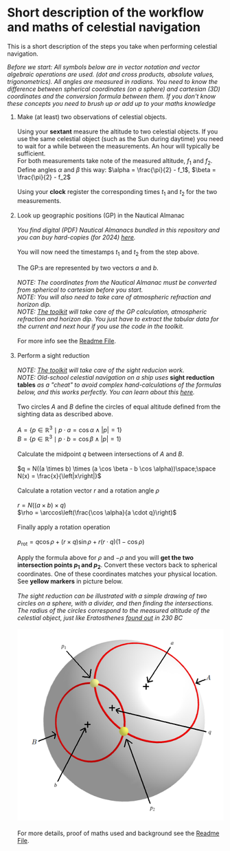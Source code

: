 <!---
    © August Linnman, 2024, email: august@linnman.net
    MIT License (see LICENSE file)
-->

# Short description of the workflow and maths of celestial navigation

This is a short description of the steps you take when performing
celestial navigation.

*Before we start: All symbols below are in vector notation
and vector algebraic operations are used. (dot and cross products, absolute values, trigonometrics).
All angles are measured in radians. 
You need to know the difference between spherical coordinates (on a sphere)
and cartesian (3D) coordinates and the conversion formula between them. 
If you don't know these concepts you need to brush up or add up to your maths knowledge*

1. Make (at least) two observations of celestial objects.
<br><br>Using your **sextant** measure the altitude to two celestial objects.
If you use the same celestial object (such as the Sun during daytime)
you need to wait for a while between the measurements.
An hour will typically be sufficient. 
<br>For both measurements take note of the measured altitude, $f_1$ and $f_2$.
<br>Define angles $\alpha$ and $\beta$ this way:
$\alpha = \frac{\pi}{2} - f_1$, $\beta = \frac{\pi}{2} - f_2$
<br><br>Using your **clock** register the corresponding times $t_1$ and $t_2$ 
for the two measurements.<br><br>
1. Look up geographic positions (GP) in the Nautical Almanac
<br><br>
*You find digital (PDF) Nautical Almanacs bundled in this repository and you can buy hard-copies (for 2024) [here](https://www.amazon.com/Nautical-Almanac-2024-Year/dp/1951116690/ref=sr_1_1?crid=2TIHPIQYLTMSP&dib=eyJ2IjoiMSJ9.d3xFA2pQJx8dny0H5kmiZLliYeANWFYB9BZ8He317-o6bo-502TzFBFZ53Z-urSD2yU0G4GWMfNzJGBe_H332Fm4m7P1csqConMxBzK2PrFKKlWK4lgfJQg6yz6ChRGMazwrBs_sFjCPsPZO70yoju7daDJEfIkEnapIbSINaxPVotcCFWwCbsUZykR9a41qx7pt6f_BF3H2phdzmDyQc91EzxYspG6EUhy4rKSDV84._yKQxdQUbiOyz16NzLeFG1_ZmjRXS9ZH1Cf_qHssoTE&dib_tag=se&keywords=nautical+almanac+2024&qid=1722754135&sprefix=nautical+almanac+2024%2Caps%2C243&sr=8-1).*<br><br>
You will now need the timestamps $t_1$ and $t_2$ from the step above.<br><br>
The GP:s are represented by two vectors $a$ and $b$.<br><br>
*NOTE: The coordinates from the Nautical Almanac must be converted from spherical to cartesian before you start.*<br>
*NOTE: You will also need to take care of atmospheric refraction and horizon dip.*<br>
*NOTE: [The toolkit](starfix.py) will take care of the GP calculation, atmospheric refraction and horizon dip.
You just have to extract the tabular data for the current and next hour
if you use the code in the toolkit.*<br><br>
For more info see the [Readme File](README.md).
<br><br>
1. Perform a sight reduction
<br><br>*NOTE: [The toolkit](starfix.py) will take care of the sight reducion work.*<br>
*NOTE: Old-school celestial navigation on a ship uses* **sight reduction tables** *as a "cheat" to avoid complex hand-calculations of the formulas below, and this works perfectly. You can learn about this [here](https://www.youtube.com/watch?v=hDd1es5oQto&list=PLWcAZhCRTMByW_XEQ0y0OlGmxO3jp0LyE).* 
<br><br>Two circles $A$ and $B$ define the
circles of equal altitude defined from the sighting data as described above.
<br><br>
$A = \lbrace p \in \mathbb{R}^3 \mid p \cdot a = \cos \alpha \land \left|p\right| = 1 \rbrace$ <br/>
$B = \lbrace p \in \mathbb{R}^3 \mid p \cdot b = \cos \beta \land \left|p\right| = 1 \rbrace$<br><br>
Calculate the midpoint $q$ between intersections of $A$ and $B$.<br><br>
$q = N((a \times b) \times (a \cos \beta - b \cos \alpha))\space;\space N(x) = \frac{x}{\left|x\right|}$<br><br>
Calculate a rotation vector $r$ and a rotation angle $\rho$<br><br>
$r = N \left( (a \times b) \times q \right)$ <br/>
$\rho = \arccos\left(\frac{\cos \alpha}{a \cdot q}\right)$<br><br>
Finally apply a rotation operation<br><br>
$p_{\mathrm{rot}} = q \cos \rho + \left( r \times q \right) \sin \rho + r \left(r \cdot q \right)\left(1 - \cos \rho \right)$
<br><br>
Apply the formula above for $\rho$ and $-\rho$ and you will **get the two
intersection points $p_1$ and $p_2$**.
Convert these vectors back to spherical coordinates.
One of these coordinates matches your physical location.
See **yellow markers** in picture below.<br><br>
*The sight reduction can be illustrated with a simple drawing of two circles on
a sphere, with a divider, and then finding the intersections.
The radius of the circles correspond to the measured altitude
of the celestial object, just like Eratosthenes
[found out](https://ui.adsabs.harvard.edu/abs/2018EGUGA..20.5417K/abstract) in 230 BC*
<br><br>
![Intersection of small circles.](pics/globe-intersect.png "Intersection of small circles.")
<br><br>
For more details, proof of maths used and background see the [Readme File](README.md).



